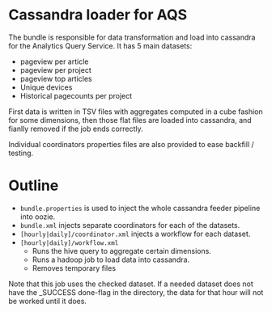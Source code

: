 # Cassandra loader for AQS

The bundle is responsible for data transformation and load
into cassandra for the Analytics Query Service. It has 5 main datasets:
* pageview per article
* pageview per project
* pageview top articles
* Unique devices
* Historical pagecounts per project

First data is written in TSV files with aggregates computed
in a cube fashion for some dimensions, then those flat files are
loaded into cassandra, and fianlly removed if the job ends correctly.

Individual coordinators properties files are also provided
to ease backfill / testing.

# Outline

* ```bundle.properties``` is used to inject the whole cassandra feeder
  pipeline into oozie.
* ```bundle.xml``` injects separate coordinators for each of the
  datasets.
* ```[hourly|daily]/coordinator.xml``` injects a workflow for each dataset.
* ```[hourly|daily]/workflow.xml```
  * Runs the hive query to aggregate certain dimensions.
  * Runs a hadoop job to load data into cassandra.
  * Removes temporary files

Note that this job uses the checked dataset.  If a needed dataset
does not have the _SUCCESS done-flag in the directory, the data for that
hour will not be worked until it does.
